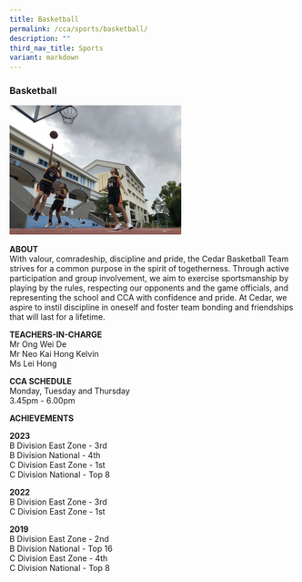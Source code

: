 ```yaml
---
title: Basketball
permalink: /cca/sports/basketball/
description: ""
third_nav_title: Sports
variant: markdown
---
```

### Basketball
<img src="/images/sports2.png" style="width:60%">

**ABOUT**  
With valour, comradeship, discipline and pride, the Cedar Basketball Team strives for a common purpose in the spirit of togetherness. Through active participation and group involvement, we aim to exercise sportsmanship by playing by the rules, respecting our opponents and the game officials, and representing the school and CCA with confidence and pride. At Cedar, we aspire to instil discipline in oneself and foster team bonding and friendships that will last for a lifetime.  
  
**TEACHERS-IN-CHARGE**  
Mr Ong Wei De  
Mr Neo Kai Hong Kelvin  
Ms Lei Hong 
  
**CCA SCHEDULE**  
Monday, Tuesday and Thursday  
3.45pm - 6.00pm  
  
**ACHIEVEMENTS**<br>

**2023**&nbsp;<br>
B Division East Zone - 3rd <br>
B Division National - 4th<br>
C Division East Zone - 1st<br>
C Division National - Top 8<br>


**2022**&nbsp;<br>
B Division East Zone - 3rd  <br>
C Division East Zone - 1st  
  
**2019**&nbsp;<br>
B Division East Zone - 2nd  <br>
 B Division National - Top 16  <br>
C Division East Zone - 4th  <br>
C Division National - Top 8<br>